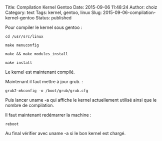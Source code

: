 Title: Compilation Kernel Gentoo
Date: 2015-09-06 11:48:24
Author: choiz
Category: text
Tags: kernel, gentoo, linux
Slug: 2015-09-06-compilation-kernel-gentoo
Status: published

Pour compiler le kernel sous gentoo :

    cd /usr/src/linux

    make menuconfig

    make && make modules_install

    make install

Le kernel est maintenant compilé.

Maintenant il faut mettre à jour grub. :

    grub2-mkconfig -o /boot/grub/grub.cfg

Puis lancer uname -a qui affiche le kernel actuellement utilisé ainsi
que le nombre de compilation.

Il faut maintenant redémarrer la machine :

    reboot

Au final vérifier avec uname -a si le bon kernel est chargé.
